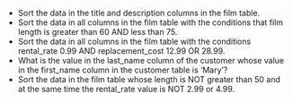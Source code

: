 - Sort the data in the title and description columns in the film table.
- Sort the data in all columns in the film table with the conditions that film length is greater than 60 AND less than 75.
- Sort the data in all columns in the film table with the conditions rental_rate 0.99 AND replacement_cost 12.99 OR 28.99.
- What is the value in the last_name column of the customer whose value in the first_name column in the customer table is ‘Mary’?
- Sort the data in the film table whose length is NOT greater than 50 and at the same time the rental_rate value is NOT 2.99 or 4.99.
